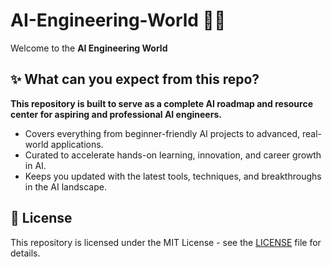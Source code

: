 # AI-Engineering-World 🧠🤖
Welcome to the **AI Engineering World**

## ✨ What can you expect from this repo?
**This repository is built to serve as a complete AI roadmap and resource center for aspiring and professional AI engineers.**

* Covers everything from beginner-friendly AI projects to advanced, real-world applications.
* Curated to accelerate hands-on learning, innovation, and career growth in AI.
* Keeps you updated with the latest tools, techniques, and breakthroughs in the AI landscape.

## 🪪 License
This repository is licensed under the MIT License - see the [LICENSE](LICENSE) file for details.
